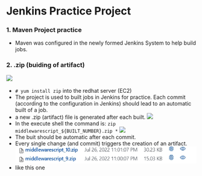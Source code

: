 # Jenkins Practice Project

### 1. Maven Project practice
* Maven was configured in the newly formed Jenkins System to help build jobs.

### 2. .zip (buiding of artifact)
![](new%20artifact%20in%20jenkins.jpg)
* `# yum install zip` into the redhat server (EC2)
* The project is used to built jobs in Jenkins for practice. Each commit (according to the configuration in Jenkins) should lead to an automatic built of a job.
* a new .zip (artifact) file is generated after each built.
![](new%20artifact%20inside%20workspace%20jenkinks.jpg)
* In the execute shell the command is: `zip middlewarescript_${BUILT_NUMBER}.zip *`
![](new%20artifact%20shell%20configuration%20build%20jenkins.jpg)
* The buit should be automatic after each commit. 
* Every single change (and commit) triggers the creation of an artifact.
![](images/new%20artifact%20build%20in%20jenkins.jpg)
* like this one
